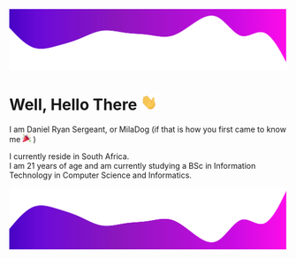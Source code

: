 <img src="https://raw.githubusercontent.com/MilaDog/MilaDog/328fcb1eb6b8fe7d9cec123e1e6aec8138d30de0/readme/header.svg" alt="Header Image">

<!-- start welcome -->
# Well, Hello There <img src="https://raw.githubusercontent.com/MilaDog/MilaDog/master/readme/wave.gif" width="30px">
<!-- end welcome -->

<!-- start details about me -->
<p>I am Daniel Ryan Sergeant, or MilaDog (if that is how you first came to know me <img src="https://raw.githubusercontent.com/MilaDog/MilaDog/master/readme/party_popper.png" width="15px"> )</p>
<p>I currently reside in South Africa.<br>I am 21 years of age and am currently studying a BSc in Information Technology in Computer Science and Informatics.</p>
<!-- end details about me -->

<img src="https://raw.githubusercontent.com/MilaDog/MilaDog/c2c07a37397be5c41599adb1d6737dbc271dc978/readme/footer.svg" alt="Footer Image">
